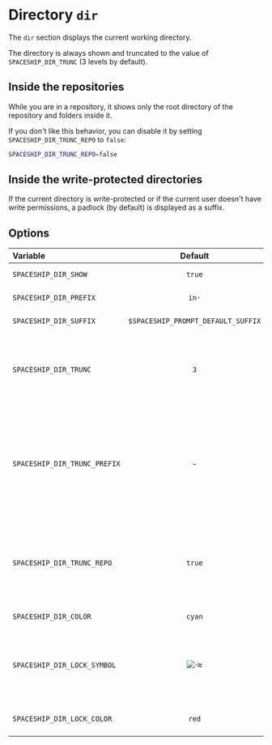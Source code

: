 # Directory `dir`

The `dir` section displays the current working directory.

The directory is always shown and truncated to the value of `SPACESHIP_DIR_TRUNC` (3 levels by default).

## Inside the repositories

While you are in a repository, it shows only the root directory of the repository and folders inside it.

If you don't like this behavior, you can disable it by setting `SPACESHIP_DIR_TRUNC_REPO` to `false`:

```zsh title=".zshrc"
SPACESHIP_DIR_TRUNC_REPO=false
```

## Inside the write-protected directories

If the current directory is write-protected or if the current user doesn't have write permissions, a padlock (by default) is displayed as a suffix.

## Options

| Variable                     |              Default               | Meaning                                                                             |
|:---------------------------- |:----------------------------------:| ----------------------------------------------------------------------------------- |
| `SPACESHIP_DIR_SHOW`         |               `true`               | Show section                                                                        |
| `SPACESHIP_DIR_PREFIX`       |               `in·`                | Section's prefix                                                                    |
| `SPACESHIP_DIR_SUFFIX`       | `$SPACESHIP_PROMPT_DEFAULT_SUFFIX` | Section's suffix                                                                    |
| `SPACESHIP_DIR_TRUNC`        |                `3`                 | Number of folders of cwd to show in prompt, 0 to show all                           |
| `SPACESHIP_DIR_TRUNC_PREFIX` |                 -                  | Prefix before cwd when it's truncated. For example `…/` or `.../`, empty to disable |
| `SPACESHIP_DIR_TRUNC_REPO`   |               `true`               | While in `git` repo, show only root directory and folders inside it                 |
| `SPACESHIP_DIR_COLOR`        |               `cyan`               | Section's color                                                                     |
| `SPACESHIP_DIR_LOCK_SYMBOL`  |              ![·][1]              | The symbol displayed if directory is write-protected                                |
| `SPACESHIP_DIR_LOCK_COLOR`   |               `red`                | Color for the lock symbol                                                           |

<!-- References -->

[1]: https://user-images.githubusercontent.com/10276208/46248218-4af95d80-c434-11e8-8e25-595d792503f1.png

